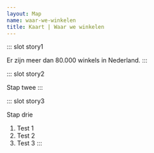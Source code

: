 ```yaml
---
layout: Map
name: waar-we-winkelen
title: Kaart | Waar we winkelen
---
```


<waar-we-winkelen-Circles />

::: slot story1
<div class="story-location" data-layer="hoi1" data-zoom="10.145" data-center="5.409483,52.330209"></div>
Er zijn meer dan 80.000 winkels in Nederland.
:::

::: slot story2
<div class="story-location" data-layer="hoi2" data-zoom="10.685" data-center="5.730761,52.331724"></div>
Stap twee
:::

::: slot story3
 <div class="story-location" data-layer="hoi3" data-zoom="15.416" data-center="5.461707,52.294641"></div>
Stap drie

1. Test 1
2. Test 2
3. Test 3
:::